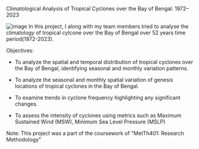 Climatological Analysis of Tropical Cyclones over the Bay of Bengal: 1972–2023

![image](https://github.com/user-attachments/assets/08db2039-9504-43c8-abac-e55d1905bff4)
In this project, I along with my team members tried to analyse the climatology of tropical cylcone over the Bay of Bengal over 52 years time period(1972-2023). 

Objectives:

* To analyze the spatial and temporal distribution of tropical cyclones over the Bay of Bengal, identifying seasonal and monthly variation patterns.

* To analyze the seasonal and monthly spatial variation of genesis locations of tropical cyclones in the Bay of Bengal.

* To examine trends in cyclone frequency highlighting any significant changes.

* To assess the intensity of cyclones using metrics such as Maximum Sustained Wind (MSW), Minimum Sea Level Pressure (MSLP)


Note: This project was a part of the coursework of "MetTh401: Research Methodology"

